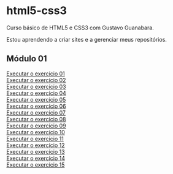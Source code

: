 # html5-css3
Curso básico de HTML5 e CSS3 com Gustavo Guanabara.

Estou aprendendo a criar sites e a gerenciar meus repositórios.

<h2>Módulo 01</h2>
<a href="https://liliangeovana.github.io/html5-css3/exercicios/mod1/Ex001/">Executar o exercício 01</a><br>
<a href="https://liliangeovana.github.io/html5-css3/exercicios/mod1/Ex002/">Executar o exercício 02</a><br>
<a href="https://liliangeovana.github.io/html5-css3/exercicios/mod1/Ex003/">Executar o exercício 03</a><br>
<a href="https://liliangeovana.github.io/html5-css3/exercicios/mod1/Ex004/">Executar o exercício 04</a><br>
<a href="https://liliangeovana.github.io/html5-css3/exercicios/mod1/Ex005/">Executar o exercício 05</a><br>
<a href="https://liliangeovana.github.io/html5-css3/exercicios/mod1/Ex006/">Executar o exercício 06</a><br>
<a href="https://liliangeovana.github.io/html5-css3/exercicios/mod1/Ex007/">Executar o exercício 07</a><br>
<a href="https://liliangeovana.github.io/html5-css3/exercicios/mod1/Ex008/">Executar o exercício 08</a><br>
<a href="https://liliangeovana.github.io/html5-css3/exercicios/mod1/Ex009/">Executar o exercício 09</a><br>
<a href="https://liliangeovana.github.io/html5-css3/exercicios/mod1/Ex010/">Executar o exercício 10</a><br>
<a href="https://liliangeovana.github.io/html5-css3/exercicios/mod1/Ex011/">Executar o exercício 11</a><br>
<a href="https://liliangeovana.github.io/html5-css3/exercicios/mod1/Ex012/">Executar o exercício 12</a><br>
<a href="https://liliangeovana.github.io/html5-css3/exercicios/mod1/Ex013/">Executar o exercício 13</a><br>
<a href="https://liliangeovana.github.io/html5-css3/exercicios/mod1/Ex014/">Executar o exercício 14</a><br>
<a href="https://liliangeovana.github.io/html5-css3/exercicios/mod1/Ex015/">Executar o exercício 15</a><br>